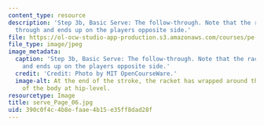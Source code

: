 ```yaml
---
content_type: resource
description: 'Step 3b, Basic Serve: The follow-through. Note that the racket comes
  through and ends up on the players opposite side.'
file: https://ol-ocw-studio-app-production.s3.amazonaws.com/courses/pe-710-tennis-spring-2007/390c0f4c4b8efaae4b15e35ff8dad28f_serve_Page_06.jpg
file_type: image/jpeg
image_metadata:
  caption: 'Step 3b, Basic Serve: The follow-through. Note that the racket comes through
    and ends up on the players opposite side.'
  credit: 'Credit: Photo by MIT OpenCourseWare.'
  image-alt: At the end of the stroke, the racket has wrapped around the left side
    of the body at hip-level.
resourcetype: Image
title: serve_Page_06.jpg
uid: 390c0f4c-4b8e-faae-4b15-e35ff8dad28f
---
```

